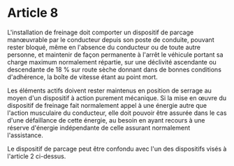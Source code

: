 # Article 8

L'installation de freinage doit comporter un dispositif de parcage manœuvrable par le conducteur depuis son poste de conduite, pouvant rester bloqué, même en l'absence du conducteur ou de toute autre personne, et maintenir de façon permanente à l'arrêt le véhicule portant sa charge maximum normalement répartie, sur une déclivité ascendante ou descendante de 18 % sur route sèche donnant dans de bonnes conditions d'adhérence, la boîte de vitesse étant au point mort.

Les éléments actifs doivent rester maintenus en position de serrage au moyen d'un dispositif à action purement mécanique. Si la mise en œuvre du dispositif de freinage fait normalement appel à une énergie autre que l'action musculaire du conducteur, elle doit pouvoir être assurée dans le cas d'une défaillance de cette énergie, au besoin en ayant recours à une réserve d'énergie indépendante de celle assurant normalement l'assistance.

Le dispositif de parcage peut être confondu avec l'un des dispositifs visés à l'article 2 ci-dessus.
